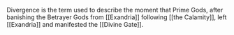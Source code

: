 Divergence is the term used to describe the moment that Prime Gods, after banishing the Betrayer Gods from [[Exandria]] following [[the Calamity]], left [[Exandria]] and manifested the [[Divine Gate]].